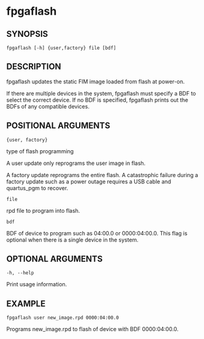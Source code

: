 # fpgaflash #

## SYNOPSIS ##
```console
fpgaflash [-h] {user,factory} file [bdf]
```

## DESCRIPTION ##
fpgaflash updates the static FIM image loaded from flash at power-on.

If there are multiple devices in the system, fpgaflash must specify a BDF to select the correct device. If no BDF is specified, fpgaflash prints out the BDFs of any compatible devices.

## POSITIONAL ARGUMENTS ##
`{user, factory}`

   type of flash programming
   
   A user update only reprograms the user image in flash.  
   
   A factory update reprograms the entire flash.  A catastrophic failure during a factory update such as a power outage requires a USB cable and quartus_pgm to recover.

`file`

   rpd file to program into flash.

`bdf`

   BDF of device to program such as 04:00.0 or 0000:04:00.0. This flag is optional when there is a single device in the system.


## OPTIONAL ARGUMENTS ##
`-h, --help`

   Print usage information.

## EXAMPLE ##

`fpgaflash user new_image.rpd 0000:04:00.0`

   Programs new_image.rpd to flash of device with BDF 0000:04:00.0.
